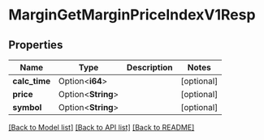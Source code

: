 # MarginGetMarginPriceIndexV1Resp

## Properties

Name | Type | Description | Notes
------------ | ------------- | ------------- | -------------
**calc_time** | Option<**i64**> |  | [optional]
**price** | Option<**String**> |  | [optional]
**symbol** | Option<**String**> |  | [optional]

[[Back to Model list]](../README.md#documentation-for-models) [[Back to API list]](../README.md#documentation-for-api-endpoints) [[Back to README]](../README.md)


